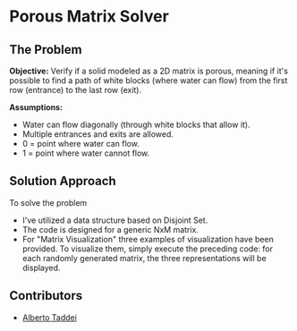 # Porous Matrix Solver

## The Problem

**Objective:** Verify if a solid modeled as a 2D matrix is porous, meaning if it's possible to find a path of white blocks (where water can flow) from the first row (entrance) to the last row (exit).

**Assumptions:**
- Water can flow diagonally (through white blocks that allow it).
- Multiple entrances and exits are allowed.
- 0 = point where water can flow.
- 1 = point where water cannot flow.

## Solution Approach

To solve the problem
- I've utilized a data structure based on Disjoint Set.
- The code is designed for a generic NxM matrix.
- For "Matrix Visualization" three examples of visualization have been provided. To visualize them, simply execute the preceding code: for each randomly generated matrix, the three representations will be displayed.

## Contributors

- [Alberto Taddei](https://github.com/albtad01)
